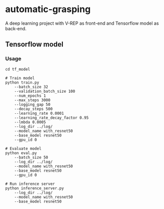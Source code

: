 # automatic-grasping
A deep learning project with V-REP as front-end and Tensorflow model as back-end.

## Tensorflow model

### Usage

```
cd tf_model

# Train model
python train.py 
    --batch_size 32
    --validation_batch_size 100
    --num_epochs 1
    --max_steps 3000
    --logging_gap 50
    --decay_steps 500
    --learning_rate 0.0001
    --learning_rate_decay_factor 0.95
    --lmbda 0.0005
    --log_dir ../log/
    --model_name with_resnet50
    --base_model resnet50
    --gpu_id 0

# Evaluate model
python eval.py
    --batch_size 50
    --log_dir ../log/
    --model_name with_resnet50
    --base_model resnet50
    --gpu_id 0

# Run inference server
python inference_server.py
    --log_dir ../log/
    --model_name with_resnet50
    --base_model resnet50
```
